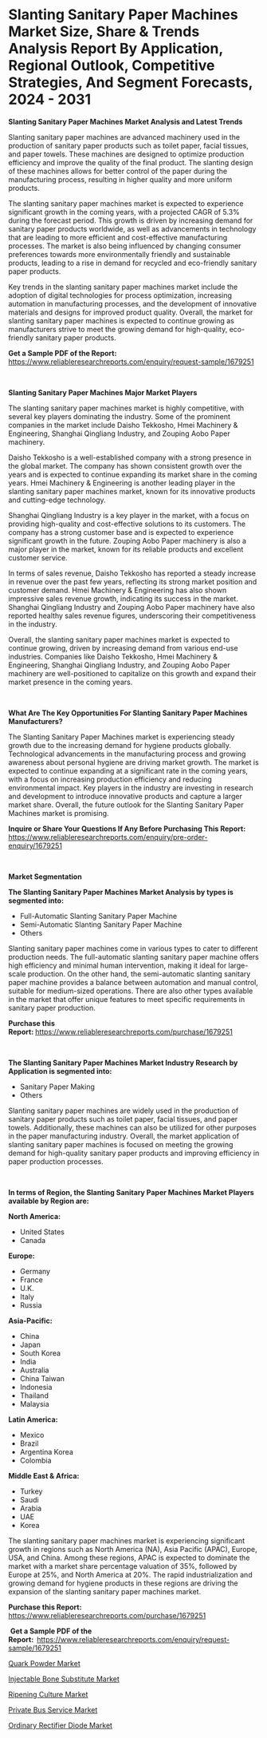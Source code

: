 <p><h1>Slanting Sanitary Paper Machines Market Size, Share & Trends Analysis Report By Application, Regional Outlook, Competitive Strategies, And Segment Forecasts, 2024 - 2031</h1></p><p><strong>Slanting Sanitary Paper Machines Market Analysis and Latest Trends</strong></p>
<p><p>Slanting sanitary paper machines are advanced machinery used in the production of sanitary paper products such as toilet paper, facial tissues, and paper towels. These machines are designed to optimize production efficiency and improve the quality of the final product. The slanting design of these machines allows for better control of the paper during the manufacturing process, resulting in higher quality and more uniform products.</p><p>The slanting sanitary paper machines market is expected to experience significant growth in the coming years, with a projected CAGR of 5.3% during the forecast period. This growth is driven by increasing demand for sanitary paper products worldwide, as well as advancements in technology that are leading to more efficient and cost-effective manufacturing processes. The market is also being influenced by changing consumer preferences towards more environmentally friendly and sustainable products, leading to a rise in demand for recycled and eco-friendly sanitary paper products.</p><p>Key trends in the slanting sanitary paper machines market include the adoption of digital technologies for process optimization, increasing automation in manufacturing processes, and the development of innovative materials and designs for improved product quality. Overall, the market for slanting sanitary paper machines is expected to continue growing as manufacturers strive to meet the growing demand for high-quality, eco-friendly sanitary paper products.</p></p>
<p><strong>Get a Sample PDF of the Report:&nbsp;</strong> <a href="https://www.reliableresearchreports.com/enquiry/request-sample/1679251">https://www.reliableresearchreports.com/enquiry/request-sample/1679251</a></p>
<p>&nbsp;</p>
<p><strong>Slanting Sanitary Paper Machines Major Market Players</strong></p>
<p><p>The slanting sanitary paper machines market is highly competitive, with several key players dominating the industry. Some of the prominent companies in the market include Daisho Tekkosho, Hmei Machinery & Engineering, Shanghai Qingliang Industry, and Zouping Aobo Paper machinery.</p><p>Daisho Tekkosho is a well-established company with a strong presence in the global market. The company has shown consistent growth over the years and is expected to continue expanding its market share in the coming years. Hmei Machinery & Engineering is another leading player in the slanting sanitary paper machines market, known for its innovative products and cutting-edge technology.</p><p>Shanghai Qingliang Industry is a key player in the market, with a focus on providing high-quality and cost-effective solutions to its customers. The company has a strong customer base and is expected to experience significant growth in the future. Zouping Aobo Paper machinery is also a major player in the market, known for its reliable products and excellent customer service.</p><p>In terms of sales revenue, Daisho Tekkosho has reported a steady increase in revenue over the past few years, reflecting its strong market position and customer demand. Hmei Machinery & Engineering has also shown impressive sales revenue growth, indicating its success in the market. Shanghai Qingliang Industry and Zouping Aobo Paper machinery have also reported healthy sales revenue figures, underscoring their competitiveness in the industry.</p><p>Overall, the slanting sanitary paper machines market is expected to continue growing, driven by increasing demand from various end-use industries. Companies like Daisho Tekkosho, Hmei Machinery & Engineering, Shanghai Qingliang Industry, and Zouping Aobo Paper machinery are well-positioned to capitalize on this growth and expand their market presence in the coming years.</p></p>
<p>&nbsp;</p>
<p><strong>What Are The Key Opportunities For Slanting Sanitary Paper Machines Manufacturers?</strong></p>
<p><p>The Slanting Sanitary Paper Machines market is experiencing steady growth due to the increasing demand for hygiene products globally. Technological advancements in the manufacturing process and growing awareness about personal hygiene are driving market growth. The market is expected to continue expanding at a significant rate in the coming years, with a focus on increasing production efficiency and reducing environmental impact. Key players in the industry are investing in research and development to introduce innovative products and capture a larger market share. Overall, the future outlook for the Slanting Sanitary Paper Machines market is promising.</p></p>
<p><strong>Inquire or Share Your Questions If Any Before Purchasing This Report:</strong> <a href="https://www.reliableresearchreports.com/enquiry/pre-order-enquiry/1679251">https://www.reliableresearchreports.com/enquiry/pre-order-enquiry/1679251</a></p>
<p>&nbsp;</p>
<p><strong>Market Segmentation</strong></p>
<p><strong>The Slanting Sanitary Paper Machines Market Analysis by types is segmented into:</strong></p>
<p><ul><li>Full-Automatic Slanting Sanitary Paper Machine</li><li>Semi-Automatic Slanting Sanitary Paper Machine</li><li>Others</li></ul></p>
<p><p>Slanting sanitary paper machines come in various types to cater to different production needs. The full-automatic slanting sanitary paper machine offers high efficiency and minimal human intervention, making it ideal for large-scale production. On the other hand, the semi-automatic slanting sanitary paper machine provides a balance between automation and manual control, suitable for medium-sized operations. There are also other types available in the market that offer unique features to meet specific requirements in sanitary paper production.</p></p>
<p><strong>Purchase this Report:&nbsp;</strong><a href="https://www.reliableresearchreports.com/purchase/1679251">https://www.reliableresearchreports.com/purchase/1679251</a></p>
<p>&nbsp;</p>
<p><strong>The Slanting Sanitary Paper Machines Market Industry Research by Application is segmented into:</strong></p>
<p><ul><li>Sanitary Paper Making</li><li>Others</li></ul></p>
<p><p>Slanting sanitary paper machines are widely used in the production of sanitary paper products such as toilet paper, facial tissues, and paper towels. Additionally, these machines can also be utilized for other purposes in the paper manufacturing industry. Overall, the market application of slanting sanitary paper machines is focused on meeting the growing demand for high-quality sanitary paper products and improving efficiency in paper production processes.</p></p>
<p>&nbsp;</p>
<p><strong>In terms of Region, the Slanting Sanitary Paper Machines Market Players available by Region are:</strong></p>
<p>
    <p> <strong> North America: </strong>
        <ul>
            <li>United States</li>
            <li>Canada</li>
        </ul>
        </p> 
    <p> <strong> Europe: </strong>
        <ul>
            <li>Germany</li>
            <li>France</li>
            <li>U.K.</li>
            <li>Italy</li>
            <li>Russia</li>
        </ul>
        </p> 
    <p> <strong> Asia-Pacific: </strong>
        <ul>
            <li>China</li>
            <li>Japan</li>
            <li>South Korea</li>
            <li>India</li>
            <li>Australia</li>
            <li>China Taiwan</li>
            <li>Indonesia</li>
            <li>Thailand</li>
            <li>Malaysia</li>
        </ul>
        </p> 
    <p> <strong> Latin America: </strong>
        <ul>
            <li>Mexico</li>
            <li>Brazil</li>
            <li>Argentina Korea</li>
            <li>Colombia</li>
        </ul>
        </p> 
    <p> <strong> Middle East & Africa: </strong>
        <ul>
            <li>Turkey</li>
            <li>Saudi</li>
            <li>Arabia</li>
            <li>UAE</li>
            <li>Korea</li>
        </ul>
    </p>
    </p>
<p><p>The slanting sanitary paper machines market is experiencing significant growth in regions such as North America (NA), Asia Pacific (APAC), Europe, USA, and China. Among these regions, APAC is expected to dominate the market with a market share percentage valuation of 35%, followed by Europe at 25%, and North America at 20%. The rapid industrialization and growing demand for hygiene products in these regions are driving the expansion of the slanting sanitary paper machines market.</p></p>
<p><strong>Purchase this Report: </strong><a href="https://www.reliableresearchreports.com/purchase/1679251">https://www.reliableresearchreports.com/purchase/1679251</a></p>
<p>&nbsp;<strong>Get a Sample PDF of the Report:&nbsp;&nbsp;</strong><a href="https://www.reliableresearchreports.com/enquiry/request-sample/1679251">https://www.reliableresearchreports.com/enquiry/request-sample/1679251</a></p>
<p><strong></strong></p>
<p><p><a href="https://github.com/elizabethdagraca/Market-Research-Report-List-2/blob/main/quark-powder-market.md">Quark Powder Market</a></p><p><a href="https://medium.com/@zolajenkins1966/injectable-bone-substitute-market-insights-into-market-cagr-market-trends-and-growth-strategies-435311d7bf10">Injectable Bone Substitute Market</a></p><p><a href="https://github.com/santosh758595/Market-Research-Report-List-3/blob/main/ripening-culture-market.md">Ripening Culture Market</a></p><p><a href="https://medium.com/@zolajenkins1966/private-bus-service-market-size-and-market-trends-complete-industry-overview-2024-to-2031-de6222d408d7">Private Bus Service Market</a></p><p><a href="https://issuu.com/reportprime-2/docs/ordinary-rectifier-diode-market-size-2030.pptx">Ordinary Rectifier Diode Market</a></p></p>